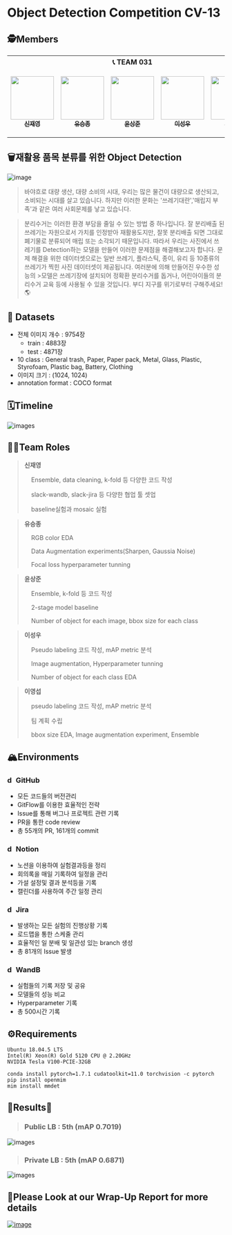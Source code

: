 # Object Detection Competition CV-13

## 🕵️Members

<table>
    <th colspan=5>📞 TEAM 031</th>
    <tr height="160px">
        <td align="center">
            <a href="https://github.com/LimePencil"><img src="https://avatars.githubusercontent.com/u/71117066?v=4" width="100px;" alt=""/><br /><sub><b>신재영</b></sub></a>
        </td>
        <td align="center">
            <a href="https://github.com/sjz1"><img src="https://avatars.githubusercontent.com/u/68888169?v=4" width="100px;" alt=""/><br /><sub><b>유승종</b></sub></a>
        </td>
        <td align="center">
            <a href="https://github.com/SangJunni"><img src="https://avatars.githubusercontent.com/u/79644050?v=4" width="100px;" alt=""/><br /><sub><b>윤상준</b></sub></a>
        </td>
        <td align="center">
            <a href="https://github.com/lsvv1217"><img src="https://avatars.githubusercontent.com/u/113494991?v=4" width="100px;" alt=""/><br /><sub><b>이성우</b></sub></a>
        </td>
         <td align="center">
            <a href="https://github.com/0seob"><img src="https://avatars.githubusercontent.com/u/29935109?v=4" width="100px;" alt=""/><br /><sub><b>이영섭</b></sub></a>
        </td>
    </tr>
</table>

## 🗑️재활용 품목 분류를 위한 Object Detection
![image](https://s3-ap-northeast-2.amazonaws.com/prod-aistages-public/app/Users/00000274/files/7645ad37-9853-4a85-b0a8-f0f151ef05be..png)
>바야흐로 대량 생산, 대량 소비의 시대, 우리는 많은 물건이 대량으로 생산되고, 소비되는 시대를 살고 있습니다. 하지만 이러한 문화는 '쓰레기대란','매립지 부족'과 같은 여러 사회문제를 낳고 있습니다.

>분리수거는 이러한 환경 부담을 줄일 수 있는 방법 중 하나입니다. 잘 분리배출 된 쓰레기는 자원으로서 가치를 인정받아 재활용도지만, 잘못 분리배출 되면 그대로 폐기물로 분류되어 매립 또는 소각되기 때문입니다. 따라서 우리는 사진에서 쓰레기를 Detection하는 모델을 만들어 이러한 문제점을 해결해보고자 합니다. 문제 해결을 위한 데이터셋으로는 일반 쓰레기, 플라스틱, 종이, 유리 등 10종류의 쓰레기가 찍힌 사진 데이터셋이 제공됩니다. 여러분에 의해 만들어진 우수한 성능의 >모델은 쓰레기장에 설치되어 정확환 분리수거를 돕거나, 어린아이들의 분리수거 교육 등에 사용될 수 있을 것입니다. 부디 지구를 위기로부터 구해주세요! 🌎

## 💾 Datasets
- 전체 이미지 개수 : 9754장
   - train : 4883장
   - test : 4871장
- 10 class : General trash, Paper, Paper pack, Metal, Glass, Plastic, Styrofoam, Plastic bag, Battery, Clothing
- 이미지 크기 : (1024, 1024)
- annotation format : COCO format


## 🗓️Timeline
![images](https://s3.us-west-2.amazonaws.com/secure.notion-static.com/c6704a5b-4508-45ad-8074-d688e392d3c6/Untitled.png?X-Amz-Algorithm=AWS4-HMAC-SHA256&X-Amz-Content-Sha256=UNSIGNED-PAYLOAD&X-Amz-Credential=AKIAT73L2G45EIPT3X45%2F20221212%2Fus-west-2%2Fs3%2Faws4_request&X-Amz-Date=20221212T065649Z&X-Amz-Expires=86400&X-Amz-Signature=fe89efb384fd548b23abf154bffeded6daeaf49ed4e65577bd3cc7e710c601d6&X-Amz-SignedHeaders=host&response-content-disposition=filename%3D%22Untitled.png%22&x-id=GetObject)

## 🧑‍💻Team Roles
><b>신재영</b>
>
>&nbsp;&nbsp;&nbsp;&nbsp;Ensemble, data cleaning, k-fold 등 다양한 코드 작성
>
>&nbsp;&nbsp;&nbsp;&nbsp;slack-wandb, slack-jira 등 다양한 협업 툴 셋업
>
>&nbsp;&nbsp;&nbsp;&nbsp;baseline실험과 mosaic 실험


> <b>유승종</b>
>
>&nbsp;&nbsp;&nbsp;&nbsp;RGB color EDA
>
>&nbsp;&nbsp;&nbsp;&nbsp;Data Augmentation experiments(Sharpen, Gaussia Noise)
>
>&nbsp;&nbsp;&nbsp;&nbsp;Focal loss hyperparameter tunning


> <b>윤상준</b>
>
>&nbsp;&nbsp;&nbsp;&nbsp;Ensemble, k-fold 등 코드 작성
>
>&nbsp;&nbsp;&nbsp;&nbsp;2-stage model baseline
>
>&nbsp;&nbsp;&nbsp;&nbsp;Number of object for each image, bbox size for each class 


> <b>이성우</b>
>
>&nbsp;&nbsp;&nbsp;&nbsp;Pseudo labeling 코드 작성, mAP metric 분석
>
>&nbsp;&nbsp;&nbsp;&nbsp;Image augmentation, Hyperparameter tunning
>
>&nbsp;&nbsp;&nbsp;&nbsp;Number of object for each class EDA


> <b>이영섭</b>
>
>&nbsp;&nbsp;&nbsp;&nbsp;pseudo labeling 코드 작성, mAP metric 분석
>
>&nbsp;&nbsp;&nbsp;&nbsp;팀 계획 수립
>
>&nbsp;&nbsp;&nbsp;&nbsp;bbox size EDA, Image augmentation experiment, Ensemble
>

## 🏔️Environments
### <img src="https://cdn3.emoji.gg/emojis/4601_github.png" alt="drawing" width="16"/>  GitHub
- 모든 코드들의 버전관리
- GitFlow를 이용한 효율적인 전략
- Issue를 통해 버그나 프로젝트 관련 기록
- PR을 통한 code review
- 총 55개의 PR, 161개의 commit

### <img src="https://img.icons8.com/ios-filled/500/notion.png" alt="drawing" width="16"/> Notion
- 노션을 이용하여 실험결과등을 정리
- 회의록을 매일 기록하여 일정을 관리
- 가설 설정및 결과 분석등을 기록
- 캘린더를 사용하여 주간 일정 관리

### <img src="https://cdn.icon-icons.com/icons2/2699/PNG/512/atlassian_jira_logo_icon_170511.png" alt="drawing" width="16"/> Jira
- 발생하는 모든 실험의 진행상황 기록
- 로드맵을 통한 스케줄 관리
- 효율적인 일 분배 및 일관성 있는 branch 생성
- 총 81개의 Issue 발생

### <img src="https://avatars.githubusercontent.com/u/26401354?s=200&v=4" alt="drawing" width="16"/> WandB
- 실험들의 기록 저장 및 공유
- 모델들의 성능 비교
- Hyperparameter 기록
- 총 500시간 기록

## ⚙️Requirements
```
Ubuntu 18.04.5 LTS
Intel(R) Xeon(R) Gold 5120 CPU @ 2.20GHz
NVIDIA Tesla V100-PCIE-32GB

conda install pytorch=1.7.1 cudatoolkit=11.0 torchvision -c pytorch  
pip install openmim  
mim install mmdet  
```

## 🎉Results🎉
>### Public LB : 5th (mAP 0.7019)
![images](https://s3.us-west-2.amazonaws.com/secure.notion-static.com/5b818cff-d49f-4aef-928e-7b33124f5f84/Untitled.png?X-Amz-Algorithm=AWS4-HMAC-SHA256&X-Amz-Content-Sha256=UNSIGNED-PAYLOAD&X-Amz-Credential=AKIAT73L2G45EIPT3X45%2F20221212%2Fus-west-2%2Fs3%2Faws4_request&X-Amz-Date=20221212T065252Z&X-Amz-Expires=86400&X-Amz-Signature=d31b84369e2007409ab78dbdfb8ea7d944597175b15a66127f3814bab901d301&X-Amz-SignedHeaders=host&response-content-disposition=filename%3D%22Untitled.png%22&x-id=GetObject)
>### Private LB : 5th (mAP 0.6871)
![images](https://s3.us-west-2.amazonaws.com/secure.notion-static.com/37782bf4-cb09-4970-b2cf-378e814f9e5f/Untitled.png?X-Amz-Algorithm=AWS4-HMAC-SHA256&X-Amz-Content-Sha256=UNSIGNED-PAYLOAD&X-Amz-Credential=AKIAT73L2G45EIPT3X45%2F20221212%2Fus-west-2%2Fs3%2Faws4_request&X-Amz-Date=20221212T065337Z&X-Amz-Expires=86400&X-Amz-Signature=09b243216325e37595d22b76204c255e577daf81fa61eb73d1b3aeb44db7651f&X-Amz-SignedHeaders=host&response-content-disposition=filename%3D%22Untitled.png%22&x-id=GetObject)

## 📌Please Look at our Wrap-Up Report for more details
[![image](https://user-images.githubusercontent.com/62556539/200262300-3765b3e4-0050-4760-b008-f218d079a770.png)](https://www.notion.so/Wrap-up-Report-d2fbd966d5cf418483aef20acfc0443e)
